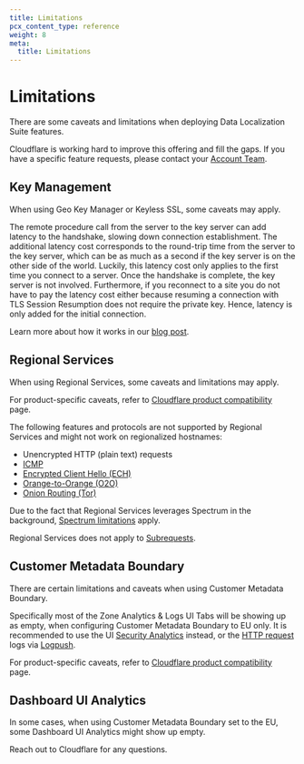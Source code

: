 ```yaml
---
title: Limitations
pcx_content_type: reference
weight: 8
meta:
  title: Limitations
---
```


# Limitations

There are some caveats and limitations when deploying Data Localization Suite features.

Cloudflare is working hard to improve this offering and fill the gaps. If you have a specific feature requests, please contact your [Account Team](/support/contacting-cloudflare-support/).

## Key Management

When using Geo Key Manager or Keyless SSL, some caveats may apply.

The remote procedure call from the server to the key server can add latency to the handshake, slowing down connection establishment. The additional latency cost corresponds to the round-trip time from the server to the key server, which can be as much as a second if the key server is on the other side of the world. Luckily, this latency cost only applies to the first time you connect to a server. Once the handshake is complete, the key server is not involved. Furthermore, if you reconnect to a site you do not have to pay the latency cost either because resuming a connection with TLS Session Resumption does not require the private key. Hence, latency is only added for the initial connection.

Learn more about how it works in our [blog post](https://blog.cloudflare.com/geo-key-manager-how-it-works/).

## Regional Services

When using Regional Services, some caveats and limitations may apply.

For product-specific caveats, refer to [Cloudflare product compatibility](/data-localization/compatibility/) page.

The following features and protocols are not supported by Regional Services and might not work on regionalized hostnames:

- Unencrypted HTTP (plain text) requests
- [ICMP](/learning/ddos/glossary/internet-control-message-protocol-icmp/)
- [Encrypted Client Hello (ECH)](/ssl/edge-certificates/ech/)
- [Orange-to-Orange (O2O)](/cloudflare-for-platforms/cloudflare-for-saas/saas-customers/how-it-works/)
- [Onion Routing (Tor)](/support/firewall/learn-more/understanding-cloudflare-tor-support-and-onion-routing/)

Due to the fact that Regional Services leverages Spectrum in the background, [Spectrum limitations](/spectrum/reference/limitations/) apply.

Regional Services does not apply to [Subrequests](/workers/platform/limits/#subrequests).

## Customer Metadata Boundary

There are certain limitations and caveats when using Customer Metadata Boundary.

Specifically most of the Zone Analytics & Logs UI Tabs will be showing up as empty, when configuring Customer Metadata Boundary to EU only. It is recommended to use the UI [Security Analytics](/waf/analytics/security-analytics/) instead, or the [HTTP request](/logs/reference/log-fields/zone/http_requests/) logs via [Logpush](/logs/about/).

For product-specific caveats, refer to [Cloudflare product compatibility](/data-localization/compatibility/) page.

## Dashboard UI Analytics

In some cases, when using Customer Metadata Boundary set to the EU, some Dashboard UI Analytics might show up empty.

Reach out to Cloudflare for any questions.